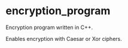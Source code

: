 # encryption_program
Encryption program written in C++.

Enables encryption with Caesar or Xor ciphers.
